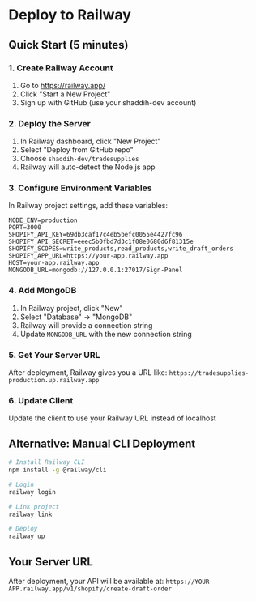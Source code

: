 # Deploy to Railway

## Quick Start (5 minutes)

### 1. Create Railway Account
1. Go to https://railway.app/
2. Click "Start a New Project"
3. Sign up with GitHub (use your shaddih-dev account)

### 2. Deploy the Server
1. In Railway dashboard, click "New Project"
2. Select "Deploy from GitHub repo"
3. Choose `shaddih-dev/tradesupplies`
4. Railway will auto-detect the Node.js app

### 3. Configure Environment Variables
In Railway project settings, add these variables:

```
NODE_ENV=production
PORT=3000
SHOPIFY_API_KEY=69db3caf17c4eb5befc0055e4427fc96
SHOPIFY_API_SECRET=eeec5b0fbd7d3c1f08e0680d6f81315e
SHOPIFY_SCOPES=write_products,read_products,write_draft_orders
SHOPIFY_APP_URL=https://your-app.railway.app
HOST=your-app.railway.app
MONGODB_URL=mongodb://127.0.0.1:27017/Sign-Panel
```

### 4. Add MongoDB
1. In Railway project, click "New"
2. Select "Database" → "MongoDB"
3. Railway will provide a connection string
4. Update `MONGODB_URL` with the new connection string

### 5. Get Your Server URL
After deployment, Railway gives you a URL like:
`https://tradesupplies-production.up.railway.app`

### 6. Update Client
Update the client to use your Railway URL instead of localhost

## Alternative: Manual CLI Deployment

```bash
# Install Railway CLI
npm install -g @railway/cli

# Login
railway login

# Link project
railway link

# Deploy
railway up
```

## Your Server URL
After deployment, your API will be available at:
`https://YOUR-APP.railway.app/v1/shopify/create-draft-order`
